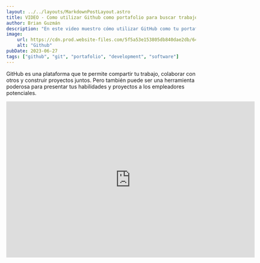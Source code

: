 ```yaml
---
layout: ../../layouts/MarkdownPostLayout.astro
title: VIDEO - Como utilizar Github como portafolio para buscar trabajo como desarrollador | EmpleaTips
author: Brian Guzmán
description: "En este video muestro cómo utilizar GitHub como tu portafolio para buscar trabajo como desarrollador."
image:
    url: https://cdn.prod.website-files.com/5f5a53e153805db840dae2db/64e79ca5aff2fb7295bfddf9_github-que-es.jpg
    alt: "Github"
pubDate: 2023-06-27
tags: ["github", "git", "portafolio", "development", "software"]
---
```

GitHub es una plataforma que te permite compartir tu trabajo, colaborar con otros y construir proyectos juntos. Pero también puede ser una herramienta poderosa para presentar tus habilidades y proyectos a los empleadores potenciales.

<iframe width="660" height="415"  src="https://www.youtube-nocookie.com/embed/tqhj3SsQDGE?si=mnW8ttC9oMD6yFvx" title="YouTube video player" frameborder="0" allow="accelerometer; autoplay; clipboard-write; encrypted-media; gyroscope; picture-in-picture; web-share" referrerpolicy="strict-origin-when-cross-origin" allowfullscreen></iframe>
